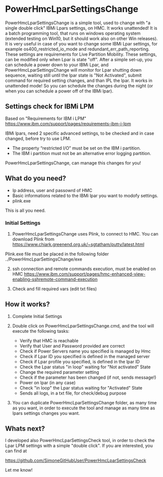 # PowerHmcLparSettingsChange
PowerHmcLparSettingsChange is a simple tool, used to change with "a single double click" IBMi Lpars settings, on HMC. It works unattended! 
It is a batch programming tool, that runs on windows operating system (extended testing on Win10, but it should work also on other Win releases).
It is very useful in case of you want to change some IBMi Lpar settings, for example os400_restricted_io_mode and redundant_err_path_reporting. These settings are requirements for Live Partition Mobility. These settings, can be modified only when Lpar is state "off".
After a simple set-up, you can schedule a power down to your IBMi Lpar, and PowerHmcLparSettingsChange will monitor for Lpar shutting down sequence, waiting still until the lpar state is "Not Activated", submit command for required setting changes, and than IPL the lpar. 
It works in unattended mode! So you can schedule the changes during the night (or when you can schedule a power off of the IBMi lpar).

## Settings check for IBMi LPM
Based on "Requirements for IBM i LPM" 
https://www.ibm.com/support/pages/requirements-ibm-i-lpm

IBMi lpars, need 2 specific advanced settings, to be checked and in case changed, before try to use LPM. 

* The property “restricted I/O” must be set on the IBM i partition.
* The IBM i partition must not be an alternative error logging partition.

PowerHmcLparSettingsChange, can manage this changes for you!

## What do you need?
* Ip address, user and passowrd of HMC
* Basic informations related to the IBMi lpar you want to modofy settings.
* plink.exe

This is all you need. 

### Initial Settings
1)  PowerHmcLparSettingsChange uses Plink, to connect to HMC. You can download Plink from 
 https://www.chiark.greenend.org.uk/~sgtatham/putty/latest.html

Plink.exe file must be placed in the following folder
../PowerHmcLparSettingsChange/exe

2) ssh connection and remote commands execution, must be enabled on HMC
https://www.ibm.com/support/pages/hmc-enhanced-view-enabling-sshremote-command-execution

3) Check and fill required vars (edit txt files)

## How it works?
1) Complete Initial Settings
2) Double click on PowerHmcLparSettingsChange.cmd, and the tool will execute the following tasks:
    * Verify that HMC is reachable
    * Verify that User and Password provided are correct
    * Check if Power Servers name you specified is managed by Hmc
    * Check if Lpar ID you specified is defined in the managed server
    * Check if Lpar profile you specified, is defined in the lpar ID
    * Check the Lpar status "in loop" waiting for "Not activated" State
    * Change the required parameter setting
    * Check if the parameter has been changed (if not, sends message!)
    * Power on lpar (in any case)
    * Check "in loop" the Lpar status waiting for "Activated" State
    * Sends all logs, in a txt file, for check/debug purpose

3) You can duplicate PowerHmcLparSettingsChange folder, as many time as you want, in order to execute the tool and manage as many time as lpars settings changes you want.

## Whats next?
I developed also PowerHmcLparSettingsCheck tool, in order to check the Lpar LPM settings with a simple "double click".
If you are interested, you can find at

https://github.com/SimoneGitHubUser/PowerHmcLparSettingsCheck

Let me know!



